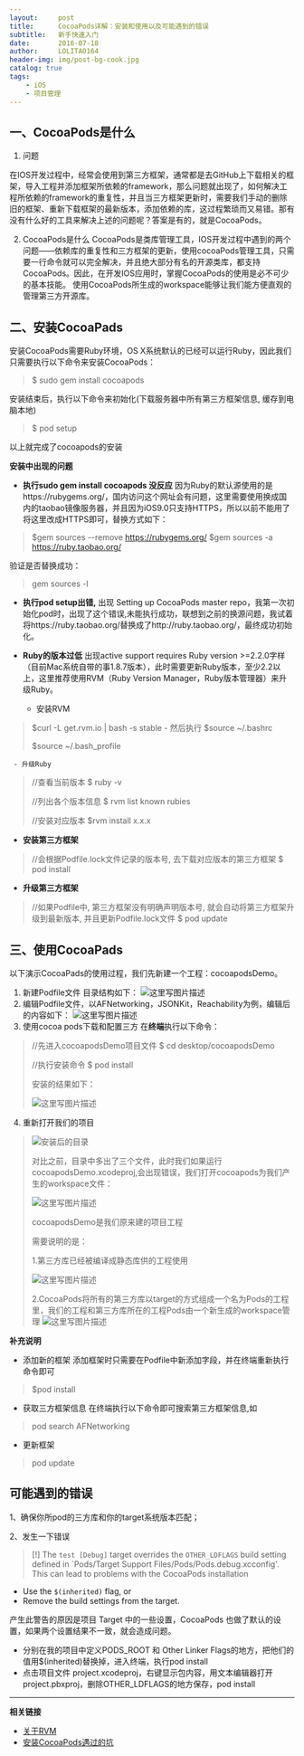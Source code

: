 ```yaml
---
layout:     post
title:      CocoaPods详解：安装和使用以及可能遇到的错误
subtitle:   新手快速入门
date:       2016-07-18
author:     LOLITA0164
header-img: img/post-bg-cook.jpg
catalog: true
tags:
    - iOS
    - 项目管理
---
```


## 一、CocoaPods是什么

 1. 问题
 
 在IOS开发过程中，经常会使用到第三方框架，通常都是去GitHub上下载相关的框架，导入工程并添加框架所依赖的framework，那么问题就出现了，如何解决工程所依赖的framework的重复性，并且当三方框架更新时，需要我们手动的删除旧的框架、重新下载框架的最新版本，添加依赖的库，这过程繁琐而又易错。那有没有什么好的工具来解决上述的问题呢？答案是有的，就是CocoaPods。
 
 2. CocoaPods是什么
 CocoaPods是类库管理工具，IOS开发过程中遇到的两个问题——依赖库的重复性和三方框架的更新，使用cocoaPods管理工具，只需要一行命令就可以完全解决，并且绝大部分有名的开源类库，都支持CocoaPods。因此，在开发IOS应用时，掌握CocoaPods的使用是必不可少的基本技能。
使用CocoaPods所生成的workspace能够让我们能方便直观的管理第三方开源库。

## 二、安装CocoaPads

安装CocoaPods需要Ruby环境，OS X系统默认的已经可以运行Ruby，因此我们只需要执行以下命令来安装CocoaPods：

>$ sudo gem install cocoapods

安装结束后，执行以下命令来初始化(下载服务器中所有第三方框架信息, 缓存到电脑本地)

>$ pod setup

以上就完成了cocoapods的安装
 
**安装中出现的问题**

 -  **执行sudo gem install cocoapods  没反应**
因为Ruby的默认源使用的是https://rubygems.org/，国内访问这个网址会有问题，这里需要使用换成国内的taobao镜像服务器，并且因为iOS9.0只支持HTTPS，所以以前不能用了将这里改成HTTPS即可，替换方式如下：

> $gem sources --remove https://rubygems.org/
> $gem sources -a https://ruby.taobao.org/

验证是否替换成功：

> gem sources -l

 - **执行pod setup出错,**
出现 Setting up CocoaPods master repo，我第一次初始化pod时，出现了这个错误,未能执行成功，联想到之前的换源问题，我试着将https://ruby.taobao.org/替换成了http://ruby.taobao.org/，最终成功初始化。
 
 - **Ruby的版本过低**
出现active support requires Ruby version >=2.2.0字样（目前Mac系统自带的事1.8.7版本），此时需要更新Ruby版本，至少2.2以上，这里推荐使用RVM（Ruby Version Manager，Ruby版本管理器）来升级Ruby。
	 - 安装RVM
> $curl -L get.rvm.io | bash -s stable
	 - 然后执行
> $source ~/.bashrc
> 
> $source ~/.bash_profile


	 - 升级Ruby
> //查看当前版本
> $ ruby -v  
>  
>  //列出各个版本信息
> $ rvm list known rubies 
> 
> //安装对应版本
> $rvm install x.x.x

 - **安装第三方框架**
> //会根据Podfile.lock文件记录的版本号, 去下载对应版本的第三方框架
>$ pod install

 - **升级第三方框架**
> //如果Podfile中, 第三方框架没有明确声明版本号, 就会自动将第三方框架升级到最新版本, 并且更新Podfile.lock文件
> $ pod update

## 三、使用CocoaPads
以下演示CocoaPads的使用过程，我们先新建一个工程：cocoapodsDemo。

 1. 新建Podfile文件 
 目录结构如下：
	 ![这里写图片描述](http://img.blog.csdn.net/20160718154321450)
 2. 编辑Podfile文件，以AFNetworking，JSONKit，Reachability为例，编辑后的内容如下：
 ![这里写图片描述](http://img.blog.csdn.net/20160718153913462)
 3. 使用cocoa pods下载和配置三方
 在**终端**执行以下命令：
> //先进入cocoapodsDemo项目文件
> $ cd desktop/cocoapodsDemo
> 
> //执行安装命令
>$ pod install
> 
> 安装的结果如下：
> 
> ![这里写图片描述](http://img.blog.csdn.net/20160718150112589)

 4. 重新打开我们的项目

> ![安装后的目录](http://img.blog.csdn.net/20160718150603805)
> 
> 对比之前，目录中多出了三个文件，此时我们如果运行cocoapodsDemo.xcodeproj,会出现错误，我们打开cocoapods为我们产生的workspace文件：
> 
> ![这里写图片描述](http://img.blog.csdn.net/20160718154410639)
> 
> cocoapodsDemo是我们原来建的项目工程
> 
> 需要说明的是：
> 
> 1.第三方库已经被编译成静态库供的工程使用
> 
> ![这里写图片描述](http://img.blog.csdn.net/20160718151621711)
> 
> 2.CocoaPods将所有的第三方库以target的方式组成一个名为Pods的工程里，我们的工程和第三方库所在的工程Pods由一个新生成的workspace管理
> ![这里写图片描述](http://img.blog.csdn.net/20160718151910392)
> 

**补充说明**

 - 添加新的框架
添加框架时只需要在Podfile中新添加字段，并在终端重新执行命令即可

> 
> $pod install

 - 获取三方框架信息
在终端执行以下命令即可搜索第三方框架信息,如

> pod search AFNetworking

 - 更新框架
 
> pod update



## 可能遇到的错误

1、确保你所pod的三方库和你的target系统版本匹配；

2、发生一下错误
> [!] The `test [Debug]` target overrides the `OTHER_LDFLAGS` build setting defined in `Pods/Target Support Files/Pods/Pods.debug.xcconfig'. This can lead to problems with the CocoaPods installation
- Use the `$(inherited)` flag, or
- Remove the build settings from the target.

产生此警告的原因是项目 Target 中的一些设置，CocoaPods 也做了默认的设置，如果两个设置结果不一致，就会造成问题。

 - 分别在我的项目中定义PODS_ROOT 和 Other Linker Flags的地方，把他们的值用$(inherited)替换掉，进入终端，执行pod install
 - 点击项目文件 project.xcodeproj，右键显示包内容，用文本编辑器打开project.pbxproj，删除OTHER_LDFLAGS的地方保存，pod install


----------


**相关链接**

 - [关于RVM](http://ruby-china.org/wiki/rvm-guide)
 - [安装CocoaPods遇过的坑](http://www.th7.cn/Program/Ruby/201609/966343.shtml)